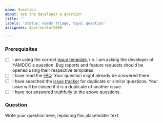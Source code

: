 ```yaml
---
name: Question
about: Ask the developer a question
title: ''
labels: 'status: needs triage, type: question'
assignees: Sparronator9999

---
```


### Prerequisites
- [ ] I am using the correct [issue template](https://github.com/Sparronator9999/YAMDCC/issues/new/choose), i.e. I am asking the developer of YAMDCC a question. Bug reports and feature requests should be opened using their respective templates.
- [ ] I have read the [FAQ](https://github.com/Sparronator9999/MSIFanControl#faq). Your question might already be answered there.
- [ ] I have searched the [issue tracker](https://github.com/Sparronator9999/YAMDCC/issues?q=label:"type:+question") for duplicate or similar questions. Your issue will be closed if it is a duplicate of another issue.
- [ ] I have not answered truthfully to the above questions.

### Question
Write your question here, replacing this placeholder text.
